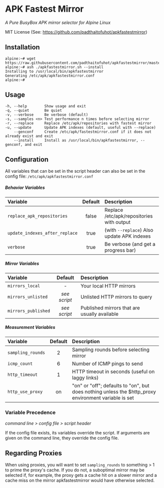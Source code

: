 # APK Fastest Mirror
*A Pure BusyBox APK mirror selector for Alpine Linux*

MIT License (See: https://github.com/padthaitofuhot/apkfastestmirror)

## Installation
```text
alpine:~# wget https://raw.githubusercontent.com/padthaitofuhot/apkfastestmirror/master/apkfastestmirror.sh
alpine:~# ash ./apkfastestmirror.sh --install
Installing to /usr/local/bin/apkfastestmirror
Generating /etc/apk/apkfastestmirror.conf
alpine:~#
```

## Usage
```text
-h, --help        Show usage and exit
-q, --quiet       Be quiet
-v, --verbose     Be verbose (default)
-s, --samples <n> Test performance n times before selecting mirror
-r, --replace     Replace /etc/apk/repositories with fastest mirror
-u, --update      Update APK indexes (default, useful with --replace)
    --genconf     Create /etc/apk/fastestmirror.conf if it does not already exist and exit
    --install     Install as /usr/local/bin/apkfastestmirror, --genconf, and exit
```

## Configuration
All variables that can be set in the script header can also be set in the config file: `/etc/apk/apkfastestmirror.conf`

##### Behavior Variables

| Variable  | Default | Description
| :--- | :---: | :--- |
| `replace_apk_repositories` | false | Replace /etc/apk/repositories with output |
| `update_indexes_after_replace` | true | (with `--replace`) Also update APK indexes |
| `verbose` | true | Be verbose (and get a progress bar) |

##### Mirror Variables

| Variable  | Default | Description
| :--- | :---: | :--- |
| `mirrors_local` | *-* | Your local HTTP mirrors |
| `mirrors_unlisted` | *see script* | Unlisted HTTP mirrors to query
| `mirrors_published` | *see script* | Published mirrors that are usually available

##### Measurement Variables

| Variable  | Default | Description
| :--- | :---: | :--- |
| `sampling_rounds` | 2 | Sampling rounds before selecting mirror
| `icmp_count` | 6 | Number of ICMP pings to send |
| `http_timeout` | 1 | HTTP timeout in seconds (useful on laggy links)
| `http_use_proxy` | on |  "on" or "off"; defaults to "on", but does nothing unless the $http_proxy environment variable is set |

### Variable Precedence

*command line > config file > script header*

If the config file exists, its variables override the script. If arguments are given on the command line, they override the config file.

## Regarding Proxies

When using proxies, you will want to set `sampling_rounds` to something > 1 to prime the proxy's cache. If you do not, a suboptimal mirror may be selected if, for example, the proxy gets a cache hit on a slower mirror and a cache miss on the mirror apkfastestmirror would have otherwise selected.
